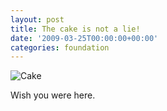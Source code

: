 ```yaml
---
layout: post
title: The cake is not a lie!
date: '2009-03-25T00:00:00+00:00'
categories: foundation
---
```

<p><img src="http://farm4.static.flickr.com/3606/3384936363_66aa163c3f.jpg?v=0" alt="Cake" align="baseline" border="0" hspace="0" vspace="0" /></p><p>Wish you were here.</p>
